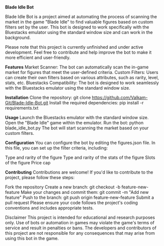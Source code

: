 **Blade Idle Bot**

Blade Idle Bot is a project aimed at automating the process of scanning the market in the game "Blade Idle" to find valuable figures based on custom filters set by the user. This bot is designed to work specifically with the Bluestacks emulator using the standard window size and can work in the background.

Please note that this project is currently unfinished and under active development. Feel free to contribute and help improve the bot to make it more efficient and user-friendly.

**Features**
Market Scanner: The bot can automatically scan the in-game market for figures that meet the user-defined criteria.
Custom Filters: Users can create their own filters based on various attributes, such as rarity, level, stats, etc.
Bluestacks Compatibility: The bot is designed to work seamlessly with the Bluestacks emulator using the standard window size.

**Installation**
Clone the repository: git clone https://github.com/Valkam-Git/Blade-Idle-Bot.git
Install the required dependencies: pip install -r requirements.txt

**Usage**
Launch the Bluestacks emulator with the standard window size.
Open the "Blade Idle" game within the emulator.
Run the bot: python blade_idle_bot.py
The bot will start scanning the market based on your custom filters.

**Configuration**
You can configure the bot by editing the figures.json file. In this file, you can set up the filter criteria, including:

Type and rarity of the figure
Type and rarity of the stats of the figure
Slots of the figure
Price cap

**Contributing**
Contributions are welcome! If you'd like to contribute to the project, please follow these steps:

Fork the repository
Create a new branch: git checkout -b feature-new-feature
Make your changes and commit them: git commit -m "Add new feature"
Push to the branch: git push origin feature-new-feature
Submit a pull request
Please ensure your code follows the project's coding conventions and includes appropriate tests.

Disclaimer
This project is intended for educational and research purposes only. Use of bots or automation in games may violate the game's terms of service and result in penalties or bans. The developers and contributors of this project are not responsible for any consequences that may arise from using this bot in the game.
